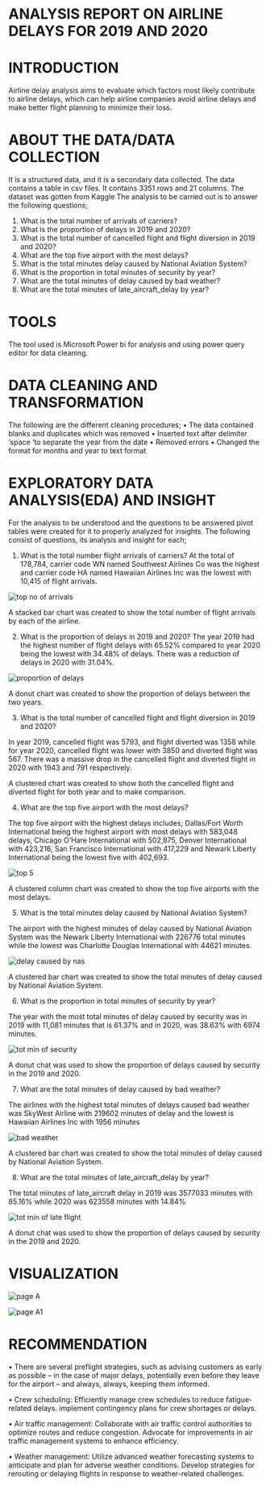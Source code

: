 # ANALYSIS REPORT ON AIRLINE DELAYS FOR 2019 AND 2020

# INTRODUCTION
Airline delay analysis aims to evaluate which factors most likely contribute to airline delays, which can help airline companies avoid airline delays and make better flight planning to minimize their loss.

# ABOUT THE DATA/DATA COLLECTION
It is a structured data, and it is a secondary data collected. The data contains a table in csv files. It contains 3351 rows and 21 columns. The dataset was gotten from Kaggle
The analysis to be carried out is to answer the following questions;

1.	What is the total number of arrivals of carriers?
2.	What is the proportion of delays in 2019 and 2020?
3.	What is the total number of cancelled flight and flight diversion in 2019 and 2020?
4.	What are the top five airport with the most delays?
5.	What is the total minutes delay caused by National Aviation System?
6.	What is the proportion in total minutes of security by year?
7.	What are the total minutes of delay caused by bad weather?
8.	What are the total minutes of late_aircraft_delay by year?
   
# TOOLS

The tool used is Microsoft Power bi for analysis and using power query editor for data cleaning.

# DATA CLEANING AND TRANSFORMATION

The following are the different cleaning procedures;
•	The data contained blanks and duplicates which was removed
•	Inserted text after delimiter ‘space ‘to separate the year from the date
•	Removed errors
•	Changed the format for months and year to text format

# EXPLORATORY DATA ANALYSIS(EDA) AND INSIGHT
For the analysis to be understood and the questions to be answered pivot tables were created for it to properly analyzed for insights. The following consist of questions, its analysis and insight for each;

1.	What is the total number flight arrivals of carriers?
At the total of 178,784, carrier code WN named Southwest Airlines Co was the highest and carrier code HA named Hawaiian Airlines Inc was the lowest with 10,415 of flight arrivals. 

![top no of arrivals](https://github.com/Deborah-Marizu/Analysis-on-Airline-delay-for-december-2019-2020/assets/147628427/02088269-ff3c-4559-9cf3-40cc5058ad43)
                
A stacked bar chart was created to show the total number of flight arrivals by each of the airline.

2.	What is the proportion of delays in 2019 and 2020?
The year 2019 had the highest number of flight delays with 65.52% compared to year 2020 being the lowest with 34.48% of delays. There was a reduction of delays in 2020 with 31.04%.

  ![proportion of delays](https://github.com/Deborah-Marizu/Analysis-on-Airline-delay-for-december-2019-2020/assets/147628427/77ff200f-24d0-4604-8b2a-c6ad7654c8ae)
                   
A donut chart was created to show the proportion of delays between the two years.

3.	What is the total number of cancelled flight and flight diversion in 2019 and 2020?
   
In year 2019, cancelled flight was 5793, and flight diverted was 1358 while for year 2020, cancelled flight was lower with 3850 and diverted flight was 567. There was a massive drop in the cancelled flight and diverted flight in 2020 with 1943 and 791 respectively.
                           
A clustered chart was created to show both the cancelled flight and diverted flight for both year and to make comparison.

4.	What are the top five airport with the most delays?

The top five airport with the highest delays includes; Dallas/Fort Worth International being the highest airport with most delays with 583,048 delays, Chicago O’Hare International with 502,875, Denver International with 423,216, San Francisco International with 417,229 and Newark Liberty International being the lowest five with 402,693.

![top 5](https://github.com/Deborah-Marizu/Analysis-on-Airline-delay-for-december-2019-2020/assets/147628427/10469d6b-498e-40e7-af0b-fc9eaeda7960)
                   
A clustered column chart was created to show the top five airports with the most delays.

5.	What is the total minutes delay caused by National Aviation System?

 The airport with the highest minutes of delay caused by National Aviation        System was the Newark Liberty International with 226776 total minutes while the lowest was Charlotte Douglas International with 44621 minutes.
  	
![delay caused by nas](https://github.com/Deborah-Marizu/Analysis-on-Airline-delay-for-december-2019-2020/assets/147628427/4ae1f17d-b422-411c-b4af-a5f0e3ac1c34)
        
A clustered bar chart was created to show the total minutes of delay caused by National Aviation System.

6.	What is the proportion in total minutes of security by year?
   
The year with the most total minutes of delay caused by security was in 2019 with 11,081 minutes that is 61.37% and in 2020, was 38.63% with 6974 minutes.

   ![tot min of security](https://github.com/Deborah-Marizu/Analysis-on-Airline-delay-for-december-2019-2020/assets/147628427/0b55bc92-2245-49f2-8cd8-ad38db601f16)

A donut chat was used to show the proportion of delays caused by security in the 2019 and 2020.

7.	What are the total minutes of delay caused by bad weather?
   
The airlines with the highest total minutes of delays caused bad weather was SkyWest Airline with 219602 minutes of delay and the lowest is Hawaiian Airlines Inc with 1956 minutes

![bad weather](https://github.com/Deborah-Marizu/Analysis-on-Airline-delay-for-december-2019-2020/assets/147628427/4aa50b62-fa6d-4fb9-8ec5-f45bf7bbd11e)

A clustered bar chart was created to show the total minutes of delay caused by National Aviation System.

8.	What are the total minutes of late_aircraft_delay by year?
   
The total minutes of late_aircraft delay in 2019 was 3577033 minutes with 85.16% while 2020 was 623558 minutes with 14.84%

![tot min of late flight](https://github.com/Deborah-Marizu/Analysis-on-Airline-delay-for-december-2019-2020/assets/147628427/97edd2dd-4eea-4ded-8883-5e71172edc22)

A donut chat was used to show the proportion of delays caused by security in the 2019 and 2020.

# VISUALIZATION
![page A](https://github.com/Deborah-Marizu/Analysis-on-Airline-delay-for-december-2019-2020/assets/147628427/d7a25fb4-38d2-4031-aaba-f1c11619f5e7)

![page A1](https://github.com/Deborah-Marizu/Analysis-on-Airline-delay-for-december-2019-2020/assets/147628427/e7f6d621-5367-41f3-b777-4e74931b735a)


# RECOMMENDATION

•	There are several preflight strategies, such as advising customers as early as possible – in the case of major delays, potentially even before they leave for the airport – and always, always, keeping them informed.

•	Crew scheduling: Efficiently manage crew schedules to reduce fatigue-related delays. implement contingency plans for crew shortages or delays.

•	Air traffic management: Collaborate with air traffic control authorities to optimize routes and reduce congestion. Advocate for improvements in air traffic management systems to enhance efficiency.

•	Weather management: Utilize advanced weather forecasting systems to anticipate and plan for adverse weather conditions. Develop strategies for rerouting or delaying flights in response to weather-related challenges.
